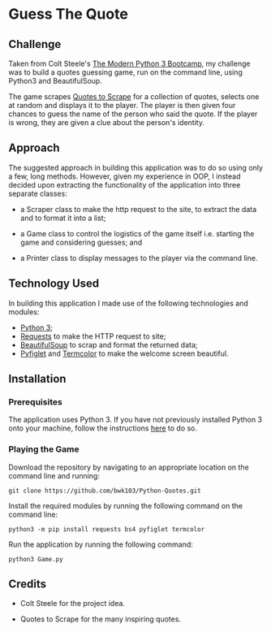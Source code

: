 # Guess The Quote

## Challenge

Taken from Colt Steele's [The Modern Python 3 Bootcamp](https://www.udemy.com/the-modern-python3-bootcamp/learn/v4/overview), my challenge was to build a quotes guessing game, run on the command line, using Python3 and BeautifulSoup. 

The game scrapes [Quotes to Scrape](http://quotes.toscrape.com/) for a collection of quotes, selects one at random and displays it to the player.  The player is then given four chances to guess the name of the person who said the quote. If the player is wrong, they are given a clue about the person's identity.

## Approach

The suggested approach in building this application was to do so using only a few, long methods.  However, given my experience in OOP, I instead decided upon extracting the functionality of the application into three separate classes:

- a Scraper class to make the http request to the site, to extract the data and to format it into a list;

- a Game class to control the logistics of the game itself i.e. starting the game and considering guesses; and

- a Printer class to display messages to the player via the command line.  

## Technology Used

In building this application I made use of the following technologies and modules:

- [Python 3](https://www.python.org/);
- [Requests](http://docs.python-requests.org/en/master/) to make the HTTP request to site;
- [BeautifulSoup](https://www.crummy.com/software/BeautifulSoup/bs4/doc/) to scrap and format the returned data;
- [Pyfiglet](https://github.com/pwaller/pyfiglet) and [Termcolor](https://pypi.org/project/termcolor/) to make the welcome screen beautiful.

## Installation

### Prerequisites 

The application uses Python 3.  If you have not previously installed Python 3 onto your machine, follow the instructions [here](https://www.python.org/downloads/) to do so.

### Playing the Game

Download the repository by navigating to an appropriate location on the command line and running:

`git clone https://github.com/bwk103/Python-Quotes.git`

Install the required modules by running the following command on the command line:

`python3 -m pip install requests bs4 pyfiglet termcolor`

Run the application by running the following command:

`python3 Game.py`

## Credits

- Colt Steele for the project idea.

- Quotes to Scrape for the many inspiring quotes. 






